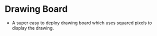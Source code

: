# Drawing Board
- A super easy to deploy drawing board which uses squared pixels to display the drawing.
 
